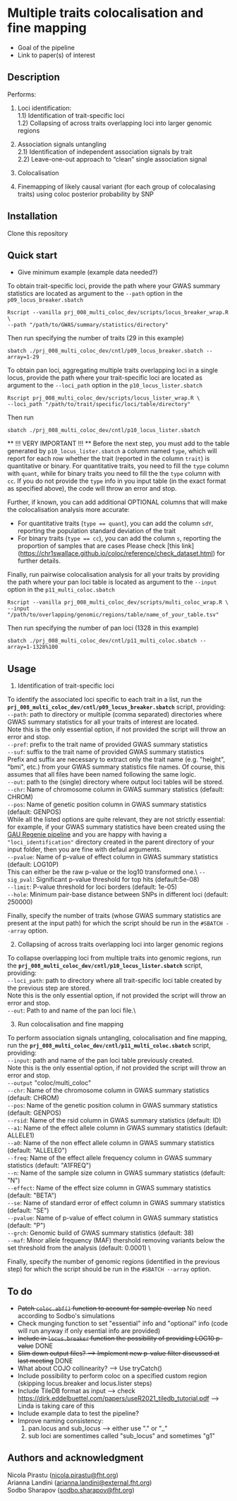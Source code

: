 # Multiple traits colocalisation and fine mapping

 - Goal of the pipeline
 - Link to paper(s) of interest


## Description
Performs:

1) Loci identification:\
    1.1) Identification of trait-specific loci\
    1.2) Collapsing of across traits overlapping loci into larger genomic regions

2) Association signals​ untangling​\
    2.1) Identification of independent association signals​ by trait\
    2.2) Leave-one-out approach to “clean” single association signal

3) Colocalisation

4) Finemapping of likely causal variant (for each group of colocalasing traits) using coloc posterior probability by SNP


## Installation
Clone this repository


## Quick start
- Give minimum example (example data needed?)

To obtain trait-specific loci, provide the path where your GWAS summary statistics are located as argument to the `--path` option in the `p09_locus_breaker.sbatch`
```
Rscript --vanilla prj_008_multi_coloc_dev/scripts/locus_breaker_wrap.R \
--path "/path/to/GWAS/summary/statistics/directory"
```
Then run specifying the number of traits (29 in this example)
```
sbatch ./prj_008_multi_coloc_dev/cntl/p09_locus_breaker.sbatch --array=1-29
```
To obtain pan loci, aggregating multiple traits overlapping loci in a single locus, provide the path where your trait-specific loci are located as argument to the `--loci_path` option in the `p10_locus_lister.sbatch`

```
Rscript prj_008_multi_coloc_dev/scripts/locus_lister_wrap.R \
--loci_path "/path/to/trait/specific/loci/table/directory"
```
Then run
```
sbatch ./prj_008_multi_coloc_dev/cntl/p10_locus_lister.sbatch
```

** !!! VERY IMPORTANT !!! **
Before the next step, you must add to the table generated by `p10_locus_lister.sbatch` a column named `type`, which will report for each row whether the trait (reported in the column `trait`) is quantitative or binary. For quantitative traits, you need to fill the `type` column with `quant`, while for binary traits you need to fill the  the `type` column with `cc`. If you do not provide the `type` info in you input table (in the exact format as specified above), the code will throw an error and stop.

Further, if known, you can add additional OPTIONAL columns that will make the colocalisation analysis more accurate:
 - For quantitative traits (`type == quant`), you can add the column `sdY`, reporting the population standard deviation of the trait
 - For binary traits (`type == cc`), you can add the column `s`, reporting the proportion of samples that are cases
Please check [this link] (https://chr1swallace.github.io/coloc/reference/check_dataset.html) for further details.


Finally, run pairwise colocalisation analysis for all your traits by providing the path where your pan loci table is located as argument to the `--input` option in the `p11_multi_coloc.sbatch`

```
Rscript --vanilla prj_008_multi_coloc_dev/scripts/multi_coloc_wrap.R \
--input "/path/to/overlapping/genomic/regions/table/name_of_your_table.tsv"
```
Then run specifying the number of pan loci (1328 in this example)
```
sbatch ./prj_008_multi_coloc_dev/cntl/p11_multi_coloc.sbatch --array=1-1328%100
```



## Usage

1) Identification of trait-specific loci

To identify the associated loci specific to each trait in a list, run the **`prj_008_multi_coloc_dev/cntl/p09_locus_breaker.sbatch`** script, providing:\
    `--path`: path to directory or multiple (comma separated) directories where GWAS summary statistics for all your traits of interest are located.\
Note this is the only essential option, if not provided the script will throw an error and stop.\
    `--pref`: prefix to the trait name of provided GWAS summary statistics\
    `--suf`: suffix to the trait name of provided GWAS summary statistics\
Prefix and suffix are necessary to extract only the trait name (e.g. "height", "bmi", etc.) from your GWAS summary statistics file names. Of course, this assumes that all files have been named following the same logic.\
    `--out`: path to the (single) directory where output loci tables will be stored. \
    `--chr`: Name of chromosome column in GWAS summary statistics (default: CHROM)\
    `--pos`: Name of genetic position column in GWAS summary statistics (default: GENPOS)\
While all the listed options are quite relevant, they are not strictly essential: for example, if your GWAS summary statistics have been created using the [GAU Regenie pipeline](https://gitlab.fht.org/genome-analysis-unit/nf-pipeline-regenie) and you are happy with having a `"loci_identification"` directory created in the parent directory of your input folder, then you are fine with defaul arguments.\
    `--pvalue`: Name of p-value of effect column in GWAS summary statistics (default: LOG10P)\
This can either be the raw p-value or the log10 transformed one.\ 
    `--sig_pval`: Significant p-value threshold for top hits (default:5e-08)\
    `--limit`: P-value threshold for loci borders (default: 1e-05)\
    `--hole`: Minimum pair-base distance between SNPs in different loci (default: 250000)

Finally, specify the number of traits (whose GWAS summary statistics are present at the input path) for which the script should be run in the `#SBATCH --array` option.



2) Collapsing of across traits overlapping loci into larger genomic regions

To collapse overlapping loci from multiple traits into genomic regions, run the **`prj_008_multi_coloc_dev/cntl/p10_locus_lister.sbatch`** script, providing:\
    `--loci_path`: path to directory where all trait-specific loci table created by the previous step are stored.\
Note this is the only essential option, if not provided the script will throw an error and stop.\
    `--out`: Path to and name of the pan loci file.\



3) Run colocalisation and fine mapping

To perform association signals​ untangling, colocalisation and fine mapping, run the **`prj_008_multi_coloc_dev/cntl/p11_multi_coloc.sbatch`** script, providing:\
    `--input`: path and name of the pan loci table previously created.\
Note this is the only essential option, if not provided the script will throw an error and stop.\
    `--output` "coloc/multi_coloc" \
    `--chr`: Name of the chromosome column in GWAS summary statistics (default: CHROM)\
    `--pos`: Name of the genetic position column in GWAS summary statistics (default: GENPOS)\
    `--rsid`: Name of the rsid column in GWAS summary statistics (default: ID) \
    `--a1`: Name of the effect allele column in GWAS summary statistics (default: ALLELE1)\
    `--a0`: Name of the non effect allele column in GWAS summary statistics (default: "ALLELE0") \
    `--freq`: Name of the effect allele frequency column in GWAS summary statistics (default: "A1FREQ") \
    `--n`: Name of the sample size column in GWAS summary statistics (default: "N") \
    `--effect`: Name of the effect size column in GWAS summary statistics (default: "BETA") \
    `--se`: Name of standard error of effect column in GWAS summary statistics (default: "SE") \
    `--pvalue`: Name of p-value of effect column in GWAS summary statistics (default: "P") \
    `--grch`: Genomic build of GWAS summary statistics (default: 38) \
    `--maf`: Minor allele frequency (MAF) thershold removing variants below the set threshold from the analysis (default: 0.0001) \

Finally, specify the number of genomic regions (identified in the previous step) for which the script should be run in the `#SBATCH --array` option.




## To do
- ~~Patch `coloc.abf()` function to account for sample overlap~~ No need according to Sodbo's simulations
- Check munging function to set "essential" info and "optional" info (code will run anyway if only esential info are provided)
- ~~Include in `locus.breaker` function the possibility of providing LOG10 p-value~~ DONE
- ~~Slim down output files? --> Implement new p-value filter discussed at last meeting~~ DONE
- What about COJO collinearity? --> Use tryCatch()
- Include possibility to perform coloc on a specified custom region (skipping locus.breaker and locus.lister steps)
- Include TileDB format as input --> check https://dirk.eddelbuettel.com/papers/useR2021_tiledb_tutorial.pdf --> Linda is taking care of this
- Include example data to test the pipeline?
- Improve naming consistency:
    1) pan.locus and sub_locus --> either use "." or "_"
    2) sub loci are somentimes called "sub_locus" and sometimes "g1"



## Authors and acknowledgment
Nicola Pirastu ([nicola.pirastu@fht.org](nicola.pirastu@fht.org))\
Arianna Landini ([arianna.landini@external.fht.org](arianna.landini@external.fht.org))\
Sodbo Sharapov ([sodbo.sharapov@fht.org](sodbo.sharapov@fht.org))